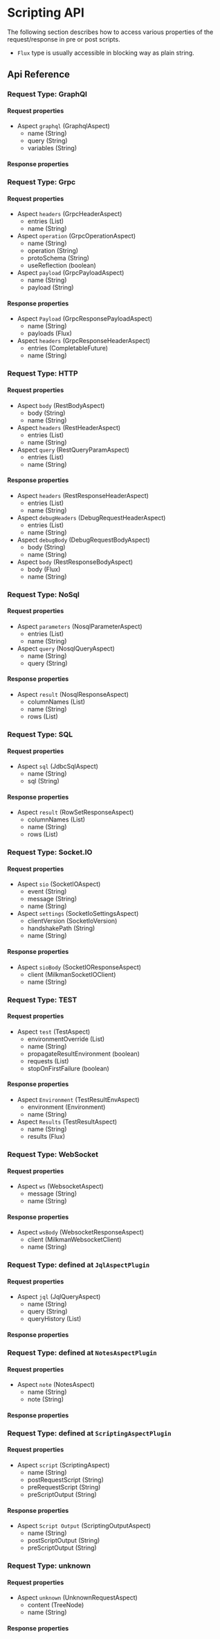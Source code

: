 # Scripting API

The following section describes how to access various properties of the request/response in 
pre or post scripts.

* `Flux` type is usually accessible in blocking way as plain string.

## Api Reference

### Request Type: GraphQl

#### Request properties

* Aspect `graphql` (GraphqlAspect)
  * name (String)
  * query (String)
  * variables (String)
#### Response properties


### Request Type: Grpc

#### Request properties

* Aspect `headers` (GrpcHeaderAspect)
  * entries (List)
  * name (String)
* Aspect `operation` (GrpcOperationAspect)
  * name (String)
  * operation (String)
  * protoSchema (String)
  * useReflection (boolean)
* Aspect `payload` (GrpcPayloadAspect)
  * name (String)
  * payload (String)
#### Response properties

* Aspect `Payload` (GrpcResponsePayloadAspect)
  * name (String)
  * payloads (Flux)
* Aspect `headers` (GrpcResponseHeaderAspect)
  * entries (CompletableFuture)
  * name (String)

### Request Type: HTTP

#### Request properties

* Aspect `body` (RestBodyAspect)
  * body (String)
  * name (String)
* Aspect `headers` (RestHeaderAspect)
  * entries (List)
  * name (String)
* Aspect `query` (RestQueryParamAspect)
  * entries (List)
  * name (String)
#### Response properties

* Aspect `headers` (RestResponseHeaderAspect)
  * entries (List)
  * name (String)
* Aspect `debugHeaders` (DebugRequestHeaderAspect)
  * entries (List)
  * name (String)
* Aspect `debugBody` (DebugRequestBodyAspect)
  * body (String)
  * name (String)
* Aspect `body` (RestResponseBodyAspect)
  * body (Flux)
  * name (String)

### Request Type: NoSql

#### Request properties

* Aspect `parameters` (NosqlParameterAspect)
  * entries (List)
  * name (String)
* Aspect `query` (NosqlQueryAspect)
  * name (String)
  * query (String)
#### Response properties

* Aspect `result` (NosqlResponseAspect)
  * columnNames (List)
  * name (String)
  * rows (List)

### Request Type: SQL

#### Request properties

* Aspect `sql` (JdbcSqlAspect)
  * name (String)
  * sql (String)
#### Response properties

* Aspect `result` (RowSetResponseAspect)
  * columnNames (List)
  * name (String)
  * rows (List)

### Request Type: Socket.IO

#### Request properties

* Aspect `sio` (SocketIOAspect)
  * event (String)
  * message (String)
  * name (String)
* Aspect `settings` (SocketIoSettingsAspect)
  * clientVersion (SocketIoVersion)
  * handshakePath (String)
  * name (String)
#### Response properties

* Aspect `sioBody` (SocketIOResponseAspect)
  * client (MilkmanSocketIOClient)
  * name (String)

### Request Type: TEST

#### Request properties

* Aspect `test` (TestAspect)
  * environmentOverride (List)
  * name (String)
  * propagateResultEnvironment (boolean)
  * requests (List)
  * stopOnFirstFailure (boolean)
#### Response properties

* Aspect `Environment` (TestResultEnvAspect)
  * environment (Environment)
  * name (String)
* Aspect `Results` (TestResultAspect)
  * name (String)
  * results (Flux)

### Request Type: WebSocket

#### Request properties

* Aspect `ws` (WebsocketAspect)
  * message (String)
  * name (String)
#### Response properties

* Aspect `wsBody` (WebsocketResponseAspect)
  * client (MilkmanWebsocketClient)
  * name (String)

### Request Type: defined at `JqlAspectPlugin`

#### Request properties

* Aspect `jql` (JqlQueryAspect)
  * name (String)
  * query (String)
  * queryHistory (List)
#### Response properties


### Request Type: defined at `NotesAspectPlugin`

#### Request properties

* Aspect `note` (NotesAspect)
  * name (String)
  * note (String)
#### Response properties


### Request Type: defined at `ScriptingAspectPlugin`

#### Request properties

* Aspect `script` (ScriptingAspect)
  * name (String)
  * postRequestScript (String)
  * preRequestScript (String)
  * preScriptOutput (String)
#### Response properties

* Aspect `Script Output` (ScriptingOutputAspect)
  * name (String)
  * postScriptOutput (String)
  * preScriptOutput (String)

### Request Type: unknown

#### Request properties

* Aspect `unknown` (UnknownRequestAspect)
  * content (TreeNode)
  * name (String)
#### Response properties


